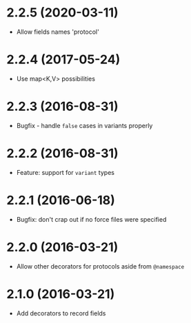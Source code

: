 # 2.2.5 (2020-03-11)

- Allow fields names 'protocol'

# 2.2.4 (2017-05-24)

- Use map<K,V> possibilities

# 2.2.3 (2016-08-31)

- Bugfix - handle `false` cases in variants properly

# 2.2.2 (2016-08-31)

- Feature: support for `variant` types

# 2.2.1 (2016-06-18)

- Bugfix: don't crap out if no force files were specified

# 2.2.0 (2016-03-21)

- Allow other decorators for protocols aside from `@namespace`

# 2.1.0 (2016-03-21)

- Add decorators to record fields

